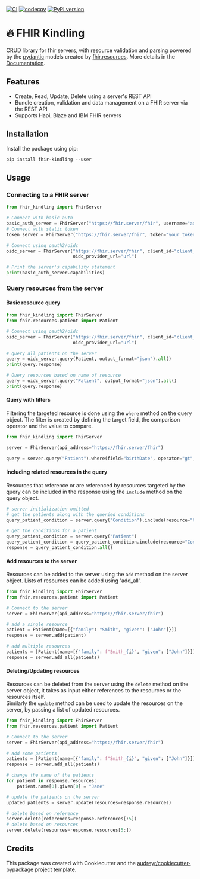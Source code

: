 [![CI](https://github.com/migraf/fhir-kindling/actions/workflows/main_ci.yml/badge.svg?branch=main)](https://github.com/migraf/fhir-kindling/actions/workflows/main_ci.yml)
[![codecov](https://codecov.io/gh/migraf/fhir-kindling/branch/main/graph/badge.svg?token=FKQENFXACB)](https://codecov.io/gh/migraf/fhir-kindling)
[![PyPI version](https://badge.fury.io/py/fhir-kindling.svg)](https://badge.fury.io/py/fhir-kindling)

# :fire: FHIR Kindling

CRUD library for fhir servers, with resource validation and parsing powered by
the [pydantic](https://github.com/samuelcolvin/pydantic)
models created by [fhir.resources](https://github.com/nazrulworld/fhir.resources). More details in
the [Documentation](https://migraf.github.io/fhir-kindling/).

## Features

- Create, Read, Update, Delete using a server's REST API
- Bundle creation, validation and data management on a FHIR server via the REST API
- Supports Hapi, Blaze and IBM FHIR servers

## Installation

Install the package using pip:

```shell
pip install fhir-kindling --user
```

## Usage

### Connecting to a FHIR server

```python
from fhir_kindling import FhirServer

# Connect with basic auth 
basic_auth_server = FhirServer("https://fhir.server/fhir", username="admin", password="admin")
# Connect with static token
token_server = FhirServer("https://fhir.server/fhir", token="your_token")

# Connect using oauth2/oidc
oidc_server = FhirServer("https://fhir.server/fhir", client_id="client_id", client_secret="secret",
                         oidc_provider_url="url")

# Print the server's capability statement
print(basic_auth_server.capabilities)

```

### Query resources from the server

#### Basic resource query

```python
from fhir_kindling import FhirServer
from fhir.resources.patient import Patient

# Connect using oauth2/oidc
oidc_server = FhirServer("https://fhir.server/fhir", client_id="client_id", client_secret="secret",
                         oidc_provider_url="url")

# query all patients on the server
query = oidc_server.query(Patient, output_format="json").all()
print(query.response)

# Query resources based on name of resource
query = oidc_server.query("Patient", output_format="json").all()
print(query.response)
```

#### Query with filters

Filtering the targeted resource is done using the `where` method on the query object. The filter is created by defining
the target field, the comparison operator and the value to compare.

```python
from fhir_kindling import FhirServer

server = FhirServer(api_address="https://fhir.server/fhir")

query = server.query("Patient").where(field="birthDate", operator="gt", value="1980").all()
```

#### Including related resources in the query

Resources that reference or are referenced by resources targeted by the query can be included in the response using
the `include` method on the query object.

```python
# server initialization omitted
# get the patients along with the queried conditions
query_patient_condition = server.query("Condition").include(resource="Condition", reference_param="subject").all()

# get the conditions for a patient
query_patient_condition = server.query("Patient")
query_patient_condition = query_patient_condition.include(resource="Condition", reference_param="subject", reverse=True)
response = query_patient_condition.all()
```

#### Add resources to the server

Resources can be added to the server using the `add` method on the server object. Lists of resources can be added using
'add_all'.

```python
from fhir_kindling import FhirServer
from fhir.resources.patient import Patient

# Connect to the server
server = FhirServer(api_address="https://fhir.server/fhir")

# add a single resource
patient = Patient(name=[{"family": "Smith", "given": ["John"]}])
response = server.add(patient)

# add multiple resources
patients = [Patient(name=[{"family": f"Smith_{i}", "given": ["John"]}]) for i in range(10)]
response = server.add_all(patients)
```

#### Deleting/Updating resources

Resources can be deleted from the server using the `delete` method on the server object, it takes as input either
references to the resources or the resources itself.  
Similarly the `update` method can be used to update the resources on the server, by passing a list of updated resources.

```python
from fhir_kindling import FhirServer
from fhir.resources.patient import Patient

# Connect to the server
server = FhirServer(api_address="https://fhir.server/fhir")

# add some patients
patients = [Patient(name=[{"family": f"Smith_{i}", "given": ["John"]}]) for i in range(10)]
response = server.add_all(patients)

# change the name of the patients
for patient in response.resources:
    patient.name[0].given[0] = "Jane"

# update the patients on the server
updated_patients = server.update(resources=response.resources)

# delete based on reference
server.delete(references=response.references[:5])
# delete based on resources
server.delete(resources=response.resources[5:])
```

## Credits

This package was created with Cookiecutter and
the [audreyr/cookiecutter-pypackage](https://github.com/audreyr/cookiecutter) project template.





